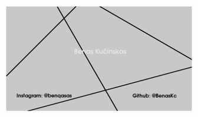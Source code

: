 [![Header](https://raw.githubusercontent.com/BenasKc/BenasKc/main/header.png)](https://some-url.dev/)
